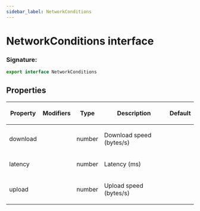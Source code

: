 ```yaml
---
sidebar_label: NetworkConditions
---
```


# NetworkConditions interface

### Signature:

```typescript
export interface NetworkConditions
```

## Properties

<table><thead><tr><th>

Property

</th><th>

Modifiers

</th><th>

Type

</th><th>

Description

</th><th>

Default

</th></tr></thead>
<tbody><tr><td>

<span id="download">download</span>

</td><td>

</td><td>

number

</td><td>

Download speed (bytes/s)

</td><td>

</td></tr>
<tr><td>

<span id="latency">latency</span>

</td><td>

</td><td>

number

</td><td>

Latency (ms)

</td><td>

</td></tr>
<tr><td>

<span id="upload">upload</span>

</td><td>

</td><td>

number

</td><td>

Upload speed (bytes/s)

</td><td>

</td></tr>
</tbody></table>
